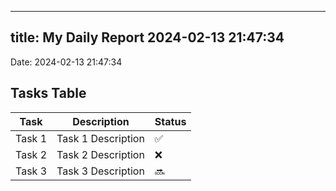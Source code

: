 
---
title: My Daily Report 2024-02-13 21:47:34
---

Date: 2024-02-13 21:47:34

## Tasks Table

| Task | Description | Status |
|------|-------------|--------|
| Task 1 | Task 1 Description | ✅ |
| Task 2 | Task 2 Description | ❌ |
| Task 3 | Task 3 Description | 🔜 |
